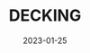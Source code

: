 ---
component: "service1_banner"
date: "2023-01-25"
title: DECKING
text: A MESSAGE TO BE DETERMINED. MADE EXTRA LONG TO EXAMINE THE EFFECTS OF WRAPPING. A MESSAGE TO BE DETERMINED. MADE EXTRA LONG TO EXAMINE THE EFFECTS OF WRAPPING
textColor: white
featuredImage: ../../../images/deck/service1_banner.webp
---